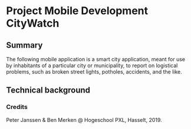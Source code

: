 # Project Mobile Development CityWatch

## Summary

The following mobile application is a smart city application, meant for use by inhabitants of a
particular city or municipality, to report on logistical problems, such as broken street lights,
potholes, accidents, and the like.

## Technical background

### Credits

Peter Janssen & Ben Merken @ Hogeschool PXL, Hasselt, 2019.